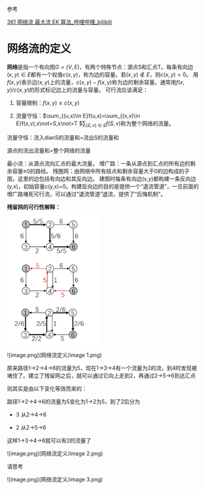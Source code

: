 参考

[361 网络流 最大流 EK 算法_哔哩哔哩_bilibili](https://www.bilibili.com/video/BV1o94y1271C/?spm_id_from=333.999.0.0&vd_source=f45ea4e1e4b3b73d5f07c57b46c43aba)

# 网络流的定义


**网络**是指一个有向图$G=(V,E)$，有两个特殊节点：源点S和汇点T。每条有向边$(x,y)\in E$都有一个权值$c(x,y)$，称为边的容量。若$(x,y)\notin E$，则$c(x,y)=0$。
用$f(x,y)$表示边$(x,y)$上的流量，$c(x,y)-f(x,y)$称为边的剩余容量。通常用$f(x,y)/c(x,y)$的形式标记边上的流量与容量。
可行流应该满足：

1. 容量限制：$f(x,y)\leq c(x,y)$

2. 流量守恒：$\sum_{(u,x)\in E}f(u,x)=\sum_{(x,v)\in E}f(x,v),x\not=S,x\not=T
$$\sum_{(S,v)\in E}f(S,v)$称为整个网络的流量。

流量守恒：流入dianS的流量和=流出S的流量和

源点的流出流量和=整个网络的流量

最小流：从源点流向汇点的最大流量。
增广路：一条从源点到汇点的所有边的剩余容量≥0的路经。
残圈网：由网络中所有结点和剩余容量大于0的边构成的子图，这里的边包括有向边和其反向边。
建图时每条有向边(x,y)都构建一条反向边(y,x)，初始容量c(y,x)=0。构建反向边的目的是提供一个“退流管道”，一旦前面的增广路堵死可行流，可以通过“退流管道”退流，提供了“后悔机制”。

**残留网的可行性解释：**





![image.png](网络流定义/image.png)



![image.png](网络流定义/image 1.png)

原来路径1→2→4→6的流量为5，现在1→3→4有一个流量为2的流，到4时发现被堵住了。建立了残留网之后，就可以通过它向上走到2，再通过2→5→6到达汇点

则其实是由以下变化等效而来的：

路径1→2→4→6的流量为5变化为1→2为5，到了2后分为

- 3 从2→4→6

- 2 从2→5→6

这样1→3→4→6就可以有2的流量了

![image.png](网络流定义/image 2.png)

请思考



![image.png](网络流定义/image 3.png)

